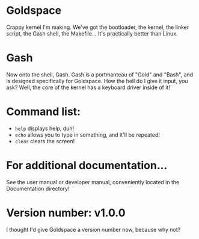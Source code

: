 # Goldspace
Crappy kernel I'm making. We've got the bootloader, the kernel, the linker script, the Gash shell, the Makefile...
It's practically better than Linux.
# Gash
Now onto the shell, Gash. Gash is a portmanteau of "Gold" and "Bash", and is designed specifically for Goldspace. How the hell do I give it input, you ask? Well, the core of the kernel has a keyboard driver inside of it!
# Command list:
* `help` displays help, duh!
* `echo` allows you to type in something, and it'll be repeated!
* `clear` clears the screen!
# For additional documentation...
See the user manual or developer manual, conveniently located in the Documentation directory!
# Version number: v1.0.0
I thought I'd give Goldspace a version number now, because why not?
